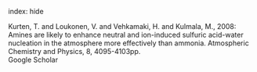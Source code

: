 index: hide

<div class="Citation">

  <div class="Citation-body">
    <div class="Citation-text">Kurten, T. and Loukonen, V. and Vehkamaki, H. and Kulmala, M., 2008: Amines are likely to enhance neutral and ion-induced sulfuric acid-water nucleation in the atmosphere more effectively than ammonia. <span class="Article-journal">Atmospheric Chemistry and Physics, </span><span class="Article-volume">8, </span>4095-4103pp.</div>
    <div class="Citation-links">
      <div class="CitationLink" data-href="https://scholar.google.com/scholar?q=Amines+are+likely+to+enhance+neutral+and+ion-induced+sulfuric+acid-water+nucleation+in+the+atmosphere+more+effectively+than+ammonia">
        <div class="CitationLink-icon CitationLink-Scholar"></div>
        <div class="CitationLink-text">Google Scholar</div>
      </div>
    </div>
  </div>
</div>


<div class="Citation-copy">

</div>